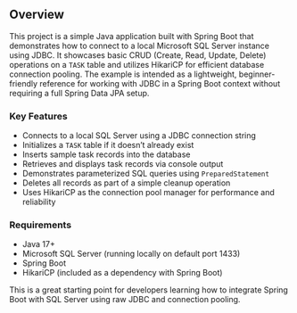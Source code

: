 ## Overview

This project is a simple Java application built with Spring Boot that demonstrates how to connect to a local Microsoft SQL Server instance using JDBC. It showcases basic CRUD (Create, Read, Update, Delete) operations on a `TASK` table and utilizes HikariCP for efficient database connection pooling. The example is intended as a lightweight, beginner-friendly reference for working with JDBC in a Spring Boot context without requiring a full Spring Data JPA setup.

### Key Features

- Connects to a local SQL Server using a JDBC connection string  
- Initializes a `TASK` table if it doesn’t already exist  
- Inserts sample task records into the database  
- Retrieves and displays task records via console output  
- Demonstrates parameterized SQL queries using `PreparedStatement`  
- Deletes all records as part of a simple cleanup operation  
- Uses HikariCP as the connection pool manager for performance and reliability

### Requirements

- Java 17+  
- Microsoft SQL Server (running locally on default port 1433)  
- Spring Boot  
- HikariCP (included as a dependency with Spring Boot)

This is a great starting point for developers learning how to integrate Spring Boot with SQL Server using raw JDBC and connection pooling.
